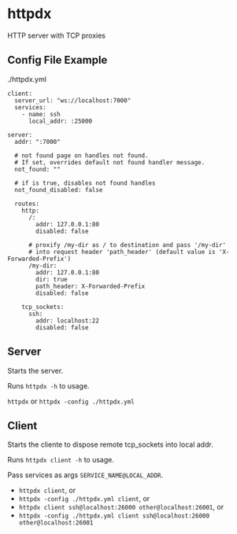 # httpdx
HTTP server with TCP proxies

## Config File Example

./httpdx.yml

```
client:
  server_url: "ws://localhost:7000"
  services:
    - name: ssh
      local_addr: :25000
      
server:
  addr: ":7000"
  
  # not found page on handles not found.
  # If set, overrides default not found handler message.
  not_found: ""
  
  # if is true, disables not found handles
  not_found_disabled: false
  
  routes:
    http:
      /:
        addr: 127.0.0.1:80
        disabled: false
        
      # proxify /my-dir as / to destination and pass '/my-dir' 
      # into request header 'path_header' (default value is 'X-Forwarded-Prefix')
      /my-dir:
        addr: 127.0.0.1:80
        dir: true
        path_header: X-Forwarded-Prefix
        disabled: false

    tcp_sockets:
      ssh: 
        addr: localhost:22
        disabled: false
```

## Server

Starts the server.

Runs `httpdx -h` to usage.

`httpdx` or `httpdx -config ./httpdx.yml`


## Client

Starts the cliente to dispose remote tcp_sockets into local addr.

Runs `httpdx client -h` to usage.

Pass services as args `SERVICE_NAME@LOCAL_ADDR`.

- `httpdx client`, or 
- `httpdx -config ./httpdx.yml client`, or
- `httpdx client ssh@localhost:26000 other@localhost:26001`, or
- `httpdx -config ./httpdx.yml client ssh@localhost:26000 other@localhost:26001` 
